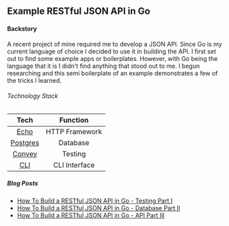 ## Example RESTful JSON API in Go

#### Backstory
A recent project of mine required me to develop a JSON API. Since Go is my current language of choice I decided to use it in building the API. I first set out to find some example apps or boilerplates. However, with Go being the language that it is I didn't find anything that stood out to me. I begun researching and this semi boilerplate of an example demonstrates a few of the tricks I learned.

###### Technology Stack

| Tech | Function |
|:----:|:--------:|
| [Echo](https://github.com/labstack/echo) | HTTP Framework |
| [Postgres](https://www.postgresql.org/) | Database |
| [Convey](https://github.com/smartystreets/goconvey) | Testing |
| [CLI](https://gopkg.in/urfave/cli.v1) | CLI Interface |

##### Blog Posts
* [How To Build a RESTful JSON API in Go - Testing Part I](http://blog.elauqsap.com/blog/2016/09/27/how-to-build-a-restful-json-api-in-go-testing-part-i/)
* [How To Build a RESTful JSON API in Go - Database Part II](http://blog.elauqsap.com/blog/2016/09/29/how-to-build-a-restful-json-api-in-go-database-part-ii/)
* [How To Build a RESTful JSON API in Go - API Part III](http://blog.elauqsap.com/blog/2016/10/06/how-to-build-a-restful-json-api-in-go-api-part-iii/)
